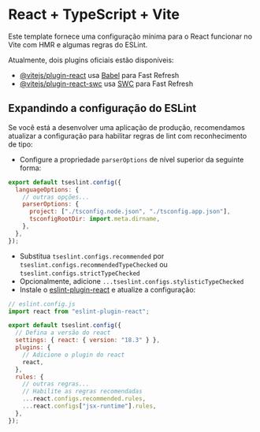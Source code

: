 # React + TypeScript + Vite

Este template fornece uma configuração mínima para o React funcionar no Vite com HMR e algumas regras do ESLint.

Atualmente, dois plugins oficiais estão disponíveis:

- [@vitejs/plugin-react](https://github.com/vitejs/vite-plugin-react/blob/main/packages/plugin-react/README.md) usa [Babel](https://babeljs.io/) para Fast Refresh
- [@vitejs/plugin-react-swc](https://github.com/vitejs/vite-plugin-react-swc) usa [SWC](https://swc.rs/) para Fast Refresh

## Expandindo a configuração do ESLint

Se você está a desenvolver uma aplicação de produção, recomendamos atualizar a configuração para habilitar regras de lint com reconhecimento de tipo:

- Configure a propriedade `parserOptions` de nível superior da seguinte forma:

```js
export default tseslint.config({
  languageOptions: {
    // outras opções...
    parserOptions: {
      project: ["./tsconfig.node.json", "./tsconfig.app.json"],
      tsconfigRootDir: import.meta.dirname,
    },
  },
});
```

- Substitua `tseslint.configs.recommended` por `tseslint.configs.recommendedTypeChecked` ou `tseslint.configs.strictTypeChecked`
- Opcionalmente, adicione `...tseslint.configs.stylisticTypeChecked`
- Instale o [eslint-plugin-react](https://github.com/jsx-eslint/eslint-plugin-react) e atualize a configuração:

```js
// eslint.config.js
import react from "eslint-plugin-react";

export default tseslint.config({
  // Defina a versão do react
  settings: { react: { version: "18.3" } },
  plugins: {
    // Adicione o plugin do react
    react,
  },
  rules: {
    // outras regras...
    // Habilite as regras recomendadas
    ...react.configs.recommended.rules,
    ...react.configs["jsx-runtime"].rules,
  },
});
```
